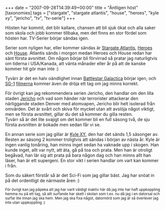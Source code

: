 +++
date = "2007-09-28T14:39:49+00:00"
title = "Äntligen höst"
[taxonomies]
tags = ["stargate", "stargate atlantis", "house", "heroes", "kyle xy", "jericho", "tv", "tv-serie"]
+++

Hösten har kommit, det blir kallare, chansen att bli sjuk ökat och alla saker som skola och jobb kommer tillbaka, men det finns en stor fördel som hösten har. TV-Serier börjar sändas igen.

Serier som nyligen har, eller kommer sändas är [Stargate Atlantis][1], [Heroes][2] och [House][3]. Atlantis sänds i morgon medan Heroes och House redan har sänt första avsnittet. Om någon börjar bli förvirrad så pratar jag naturligtvis om tiderna i USA/Kanada, att vänta månader eller år på att de kanske kommer hit gör man inte :) 

Tyvärr är det en halv oändlighet innan [Battlestar Galactica][4] börjar igen, och [SG-1][5] [filmerna][6] kommer även de dröja ett tag om jag minns korrekt.

För övrigt kan jag rekommendera serien Jericho, den handlar om den lilla staden [Jericho][7] och vad som händer när terrorister attackerar den närliggande staden Denver med atomvapen, Jericho blir helt isolerad från omvärden. Det är svårt och skiva för mycket utan att avslöja något viktigt, men se första avsnittet, gillar du det så kommer du gilla resten.  
Tyvärr så är det lite svajigt om det kommer bli en full säsong två, de sju första avsnitten är bokade men sedan får vi se.

En annan serie som jag gillar är [Kyle XY][8], den har det sänds 1,5 säsonger av. Resten av säsong 2 kommer troligtvis att sändas i början av nästa år. Kyle är ingen vanlig tonåring, han minns inget sedan ha vaknade upp i skogen. Han kunde inget, allt var nytt, att äta, gå på toa och prata. Men han är otroligt begåvad, han lär sig att prata på bara någon dag och han minns allt han läser, han är ett supergeni. En stor vikt i serien handlar om vart kan kommer i från.

Som du säkert förstår så är det Sci-Fi som jag gillar bäst. Jag har snöat in på det ordentligt de närmaste åren :) 

<small>För övrigt kan jag påpeka att jag har varit väldigt inaktiv här då jag inte har haft uppkoppling hemma nu på ett tag, så allt surfande har skett i skolan som t.ex. nu då jag i en datorsal och surfar lite innan jag ska hem. Men jag ska fixa något, datornörd som jag är så överlever jag inte utan uppkoppling :) </small>



<small></small>

 [1]: http://sv.wikipedia.org/wiki/Stargate_Atlantis
 [2]: http://sv.wikipedia.org/wiki/Heroes_%28TV-serie%29
 [3]: http://sv.wikipedia.org/wiki/House_%28TV-serie%29
 [4]: http://sv.wikipedia.org/wiki/Battlestar_Galactica
 [5]: http://en.wikipedia.org/wiki/Stargate:_Continuum
 [6]: http://en.wikipedia.org/wiki/Stargate:_The_Ark_of_Truth
 [7]: http://sv.wikipedia.org/wiki/Jericho_%28TV-serie%29
 [8]: http://sv.wikipedia.org/wiki/Kyle_XY
